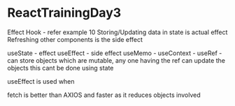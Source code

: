 # ReactTrainingDay3

Effect Hook - refer example 10
Storing/Updating data in state is actual effect
Refreshing other components is the side effect

useState - effect
useEffect - side effect
useMemo - 
useContext - 
useRef - can store objects which are mutable, any one having the ref can update the objects
         this cant be done using state

useEffect is used when 


fetch is better than AXIOS and faster as it reduces objects involved
